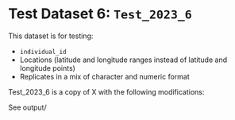 
# Test Dataset 6: `Test_2023_6`

This dataset is for testing:
- `individual_id`
- Locations (latitude and longitude ranges instead of latitude and longitude points)
- Replicates in a mix of character and numeric format

Test_2023_6 is a copy of X with the following modifications:

See output/